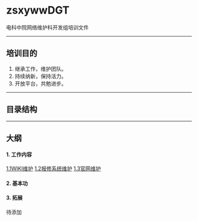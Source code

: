 # zsxywwDGT
电科中院网络维护科开发组培训文件

---
## 培训目的

1. 继承工作，维护团队。
2. 持续纳新，保持活力。
3. 开放平台，共勉进步。

--- 
## 目录结构



---
## 大纲
#### 1. 工作内容
[1.1WIKI维护](DOC/1.1WIKI维护.md)
[1.2报修系统维护](DOC/1.2报修系统维护.md)
[1.3官网维护](DOC/1.3官网维护.md)
#### 2. 基本功
 

#### 3. 拓展

待添加

